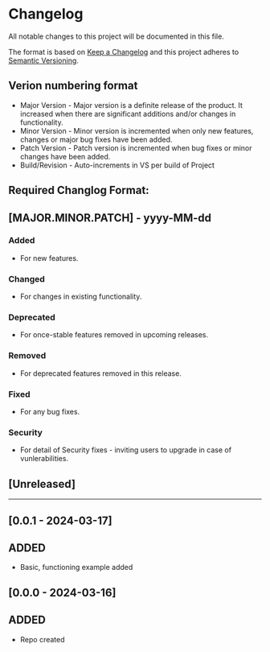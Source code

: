 # Changelog
All notable changes to this project will be documented in this file.

The format is based on [Keep a Changelog](http://keepachangelog.com/en/1.0.0/)
and this project adheres to [Semantic Versioning](http://semver.org/spec/v2.0.0.html).

## Verion numbering format
- Major Version - Major version is a definite release of the product. It increased when there are significant additions and/or changes in functionality.
- Minor Version - Minor version is incremented when only new features, changes or major bug fixes have been added.
- Patch Version - Patch version is incremented when bug fixes or minor changes have been added.
- Build/Revision - Auto-increments in VS per build of Project

## Required Changlog Format:
## [MAJOR.MINOR.PATCH] - yyyy-MM-dd
### Added
- For new features.
### Changed
- For changes in existing functionality.
### Deprecated
- For once-stable features removed in upcoming releases.
### Removed
- For deprecated features removed in this release.
### Fixed
- For any bug fixes.
### Security
- For detail of Security fixes - inviting users to upgrade in case of vunlerabilities.

## [Unreleased]

---------------------------------------------------------------------------------------------------------

## [0.0.1 - 2024-03-17]
## ADDED
- Basic, functioning example added

## [0.0.0 - 2024-03-16]
## ADDED
- Repo created